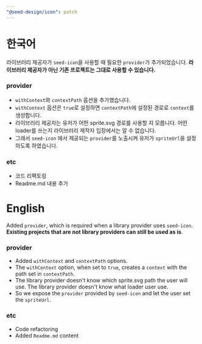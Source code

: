 ```yaml
---
"@seed-design/icon": patch
---
```


# 한국어

라이브러리 제공자가 `seed-icon`을 사용할 때 필요한 `provider`가 추가되었습니다.
**라이브러리 제공자가 아닌 기존 프로젝트는 그대로 사용할 수 있습니다.**

### provider

- `withContext`와 `contextPath` 옵션을 추가했습니다.
- `withContext` 옵션은 `true`로 설정하면 `contextPath`에 설정된 경로로 `context`를 생성합니다.
- 라이브러리 제공자는 유저가 어떤 sprite.svg 경로를 사용할 지 모릅니다. 어떤 loader를 쓰는지 라이브러리 제작자 입장에서는 알 수 없습니다.
- 그래서 `seed-icon` 에서 제공되는 `provider`를 노출시켜 유저가 `spriteUrl`을 설정하도록 하였습니다.

### etc

- 코드 리팩토링
- Readme.md 내용 추가

# English

Added `provider`, which is required when a library provider uses `seed-icon`.
**Existing projects that are not library providers can still be used as is**.

### provider

- Added `withContext` and `contextPath` options.
- The `withContext` option, when set to `true`, creates a `context` with the path set in `contextPath`.
- The library provider doesn't know which sprite.svg path the user will use. The library provider doesn't know what loader user use.
- So we expose the `provider` provided by `seed-icon` and let the user set the `spriteUrl`.

### etc

- Code refactoring
- Added `Readme.md` content
